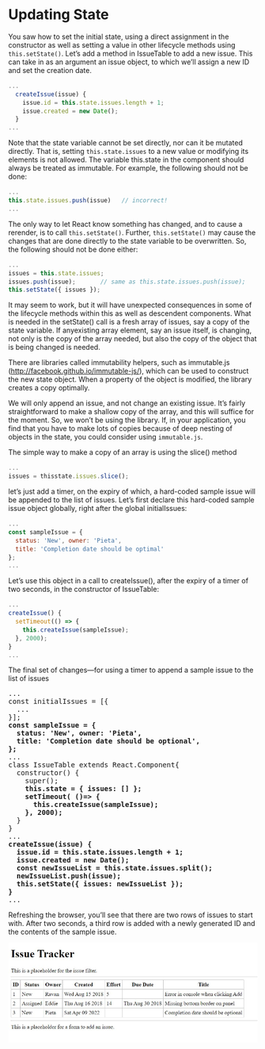# Updating State

You saw how to set the initial state, using a direct assignment in the constructor as
well as setting a value in other lifecycle methods using `this.setState()`. Let’s add a method in IssueTable to add a new issue. This can take in as an argument an issue object, to which we’ll assign a new ID and set the creation date.

```js
...
  createIssue(issue) {
    issue.id = this.state.issues.length + 1;
    issue.created = new Date();
  }
...
```

Note that the state variable cannot be set directly, nor can it be mutated directly. That is, setting `this.state.issues` to a new value or modifying its elements is not allowed. The variable this.state in the component should always be treated as immutable. For example, the following should not be done:

```js
...
this.state.issues.push(issue)   // incorrect!
...
```

The only way to let React know something has changed, and to cause a rerender, is to call 
`this.setState()`. Further, `this.setState()` may cause the changes that are done directly to the state
variable to be overwritten. So, the following should not be done either:

```js
...
issues = this.state.issues;
issues.push(issue);       // same as this.state.issues.push(issue);
this.setState({ issues });
```

It may seem to work, but it will have unexpected consequences in some of the lifecycle methods within this as well as descendent components. What is needed in the setState() call is a fresh array of issues, say a copy of the state variable. If anyexisting array element, say an issue itself, is changing, not only is the copy of the array needed, but also the copy of the object that is being changed is needed. 

There are libraries called immutability helpers, such as immutable.js (http://facebook.github.io/immutable-js/), which can be used to construct the new state object. When a property of the object is modified, the library creates a copy optimally.

We will only append an issue, and not change an existing issue. It’s fairly straightforward to make a
shallow copy of the array, and this will suffice for the moment. So, we won’t be using the library. If, in your application, you find that you have to make lots of copies because of deep nesting of objects in the state, you could consider using `immutable.js`.

The simple way to make a copy of an array is using the slice() method

```js
...
issues = thisstate.issues.slice();
```

let’s just add a timer, on the expiry of which, a hard-coded sample issue will be appended to the list of issues. Let’s first declare this hard-coded sample issue object globally, right after the global initialIssues:

```js
...
const sampleIssue = {
  status: 'New', owner: 'Pieta',
  title: 'Completion date should be optimal'
};
...
```

Let’s use this object in a call to createIssue(), after the expiry of a timer of two seconds, in the
constructor of IssueTable:

```js
...
createIssue() {
  setTimeout(() => {
    this.createIssue(sampleIssue);
  }, 2000);
}
...
```

The final set of changes—for using a timer to append a sample issue to the list of issues

<pre>
...
const initialIssues = [{
  ...
}];
<b>const sampleIssue = {
  status: 'New', owner: 'Pieta',
  title: 'Completion date should be optional',
};</b>
...
class IssueTable extends React.Component{
  constructor() {
    super();
    <b>this.state = { issues: [] };
    setTimeout( ()=> {
      this.createIssue(sampleIssue);
    }, 2000);</b>
  }
}
...
<b>createIssue(issue) {
  issue.id = this.state.issues.length + 1;
  issue.created = new Date();
  const newIssueList = this.state.issues.split();
  newIssueList.push(issue);
  this.setState({ issues: newIssueList });
}</b>
... 
</pre>

Refreshing the browser, you’ll see that there are two rows of issues to start with. After two seconds, a third row is added with a newly generated ID and the contents of the sample issue.

![expected-output](./resources/three-issues-table.JPG)